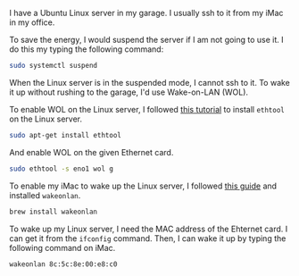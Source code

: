 I have a Ubuntu Linux server in my garage. I usually ssh to it from my iMac in my office.

To save the energy, I would suspend the server if I am not going to use it. I do this my typing the following command:

```bash
sudo systemctl suspend
```

When the Linux server is in the suspended mode, I cannot ssh to it.  To wake it up without rushing to the garage, I'd use Wake-on-LAN (WOL).

To enable WOL on the Linux server, I followed [this tutorial](https://kodi.wiki/view/HOW-TO:Set_up_Wake-on-LAN_for_Ubuntu) to install `ethtool` on the Linux server.

```bash
sudo apt-get install ethtool
```

And enable WOL on the given Ethernet card.

```bash
sudo ethtool -s eno1 wol g
```

To enable my iMac to wake up the Linux server, I followed [this guide](https://www.cyberciti.biz/faq/apple-os-x-wake-on-lancommand-line-utility/) and installed `wakeonlan`.

```bash
brew install wakeonlan
```

To wake up my Linux server, I need the MAC address of the Ehternet card. I can get it from the `ifconfig` command.  Then, I can wake it up by typing the following command on iMac.

```bash
wakeonlan 8c:5c:8e:00:e8:c0
```
